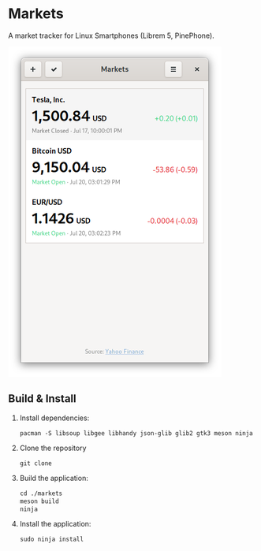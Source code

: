 # Markets

A market tracker for Linux Smartphones (Librem 5, PinePhone).


![](data/screenshots/symbols.png?raw=true)

## Build & Install

1. Install dependencies:

       pacman -S libsoup libgee libhandy json-glib glib2 gtk3 meson ninja
1. Clone the repository

       git clone 
1. Build the application:

       cd ./markets
       meson build
       ninja
       
1. Install the application:

       sudo ninja install
